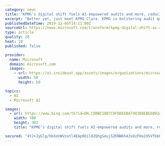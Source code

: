 ```yaml
---
category: news
title: "KPMG’s digital shift fuels AI-empowered audits and more, reducing risk across every industry"
excerpt: "Better yet, just meet KPMG Clara. KPMG is bolstering audit quality by infusing the process with data analytics, AI and Azure Cognitive Services, allowing audit professionals to use company data to bring more relevance to their audit findings and continue to meet increasing regulatory requirements and standards. KPMG uses Azure Cognitive ..."
publishedDateTime: 2019-12-05T14:11:00Z
sourceUrl: https://news.microsoft.com/transform/kpmg-digital-shift-ai-audit-reducing-risk/
type: article
quality: 28
heat: 28
published: false

provider:
  name: Microsoft
  domain: microsoft.com
  images:
    - url: https://ai.insideout.app/assets/images/organizations/microsoft.com-50x50.jpg
      width: 50
      height: 50

topics:
  - AI
  - Microsoft AI

images:
  - url: https://www.bing.com/th?id=ON.C80BC18B7C9FDDEEBA748308EBE6092A
    width: 700
    height: 302
    title: "KPMG’s digital shift fuels AI-empowered audits and more, reducing risk across every industry"

secured: "4YJ+JyGlg/hbXoUWVzatl4EAp0Dil8ZQhgSeujSZKNWkhAJsOzFHa195VfbbFUSEEDnqfCmgyjUU4hn9iJr80G+kQnDkfe2EKod8MuOjPP7nvUmmZi3SEurvxzEsiMcmC49nd6QofcDo1+ndEFaK8OE/cKpjKUUAgOoF2PLkHs4xCF79TmQMo7e56SvUoOsYaO8wt1L81ytyDpmLTvI5ksgsyP35vwRi2S4uSpLzyi1GLRe7WO/JTQgQJIEPkFuAW5tHr7N/9iJHewLSh3UCsA==;99mDcO/5b8HtfOUJuPMgfw=="
---
```


